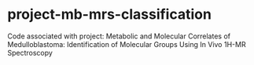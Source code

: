 # project-mb-mrs-classification
Code associated with project: Metabolic and Molecular Correlates of Medulloblastoma: Identification of Molecular Groups Using In Vivo 1H-MR Spectroscopy
